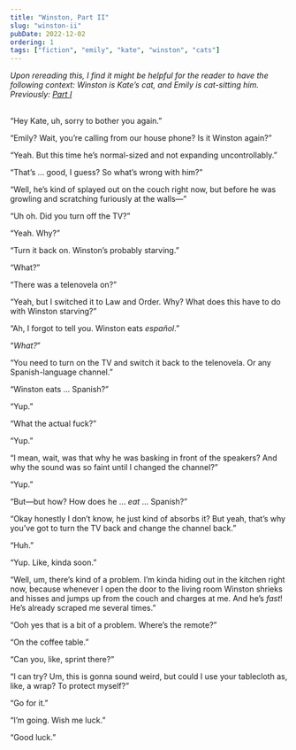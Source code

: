 ```yaml
---
title: "Winston, Part II"
slug: "winston-ii"
pubDate: 2022-12-02
ordering: 1
tags: ["fiction", "emily", "kate", "winston", "cats"]
---
```


<div class="commentary">
<i>
Upon rereading this, I find it might be helpful for the reader to have the following context: Winston is Kate’s cat, and Emily is cat-sitting him. Previously: <a href="/posts/2022/11/03/winston-i/">Part I</a>
</i>
</div>

<br />

“Hey Kate, uh, sorry to bother you again.”

“Emily? Wait, you’re calling from our house phone? Is it Winston again?”

“Yeah. But this time he’s normal-sized and not expanding uncontrollably.”

“That’s … good, I guess? So what’s wrong with him?”

“Well, he’s kind of splayed out on the couch right now, but before he was growling and scratching furiously at the walls—”

“Uh oh. Did you turn off the TV?”

“Yeah. Why?”

“Turn it back on. Winston’s probably starving.”

“What?”

“There was a telenovela on?”

“Yeah, but I switched it to Law and Order. Why? What does this have to do with Winston starving?”

“Ah, I forgot to tell you. Winston eats _español_.”

“_What?_”

“You need to turn on the TV and switch it back to the telenovela. Or any Spanish-language channel.”

“Winston eats … Spanish?”

“Yup.”

“What the actual fuck?”

“Yup.”

“I mean, wait, was that why he was basking in front of the speakers? And why the sound was so faint until I changed the channel?”

“Yup.”

“But—but how? How does he … _eat_ … Spanish?”

“Okay honestly I don’t know, he just kind of absorbs it? But yeah, that’s why you’ve got to turn the TV back and change the channel back.”

“Huh.”

“Yup. Like, kinda soon.”

“Well, um, there’s kind of a problem. I’m kinda hiding out in the kitchen right now, because whenever I open the door to the living room Winston shrieks and hisses and jumps up from the couch and charges at me. And he’s _fast_! He’s already scraped me several times.”

“Ooh yes that is a bit of a problem. Where’s the remote?”

“On the coffee table.”

“Can you, like, sprint there?”

“I can try? Um, this is gonna sound weird, but could I use your tablecloth as, like, a wrap? To protect myself?”

“Go for it.”

“I’m going. Wish me luck.”

“Good luck.”
